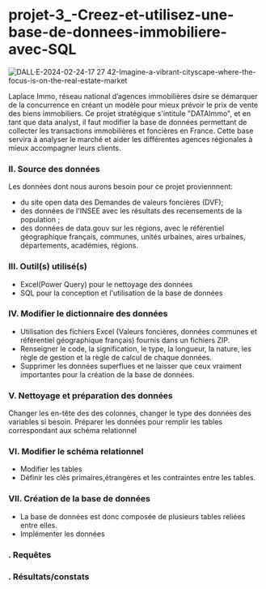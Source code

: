 # projet-3_-Creez-et-utilisez-une-base-de-donnees-immobiliere-avec-SQL
![DALL·E-2024-02-24-17 27 42-Imagine-a-vibrant-cityscape-where-the-focus-is-on-the-real-estate-market](https://github.com/BM-Aurelie78/projet-3_Creez-et-utilisez-une-base-de-donnees-immobiliere-avec-SQL/assets/153644306/709760e0-1233-4e73-b3e1-e20872fc745b)

Laplace Immo, réseau national d’agences immobilières dsire se démarquer de la concurrence en créant un modèle pour mieux prévoir le prix de vente des biens immobiliers.
Ce projet stratégique s'intitule "DATAImmo", et en tant que data analyst, il faut modifier la base de données permettant de collecter les transactions immobilières et foncières en France. Cette base servira à analyser le marché et aider les différentes agences régionales à mieux accompagner leurs clients.

### II. Source des données
Les données dont nous aurons besoin pour ce projet proviennnent:
- du site open data des Demandes de valeurs foncières (DVF);
- des données de l'INSEE avec les résultats des recensements de la population ;
- des données de data.gouv sur les régions, avec le référentiel géographique français, communes, unités urbaines, aires urbaines, départements, académies, régions.

### III. Outil(s) utilisé(s)
- Excel(Power Query) pour le nettoyage des données
- SQL pour la conception et l'utilisation de la base de données

### IV. Modifier le dictionnaire des données
- Utilisation des fichiers Excel (Valeurs foncières, données communes et référentiel géographique français) fournis dans un fichiers ZIP.
- Renseigner le code, la signification, le type, la longueur, la nature, les règle de gestion et la règle de calcul de chaque données.
- Supprimer les données superflues et ne laisser que ceux vraiment importantes pour la création de la base de données.

### V. Nettoyage et préparation des données
Changer les en-tête des des colonnes, changer le type des données des variables si besoin.
Préparer les données pour remplir les tables correspondant aux schéma relationnel

### VI. Modifier le schéma relationnel
- Modifier les tables
- Définir les clés primaires,étrangères et les contraintes entre les tables.

### VII. Création de la base de données
- La base de données est donc composée de plusieurs tables reliées entre elles.
- Implémenter les données


### . Requêtes

### . Résultats/constats



